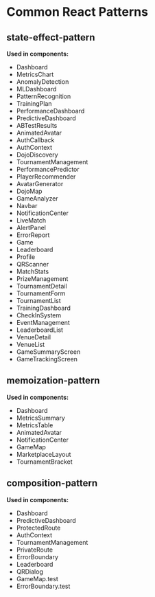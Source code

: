 # Common React Patterns

## state-effect-pattern

**Used in components:**

- Dashboard
- MetricsChart
- AnomalyDetection
- MLDashboard
- PatternRecognition
- TrainingPlan
- PerformanceDashboard
- PredictiveDashboard
- ABTestResults
- AnimatedAvatar
- AuthCallback
- AuthContext
- DojoDiscovery
- TournamentManagement
- PerformancePredictor
- PlayerRecommender
- AvatarGenerator
- DojoMap
- GameAnalyzer
- Navbar
- NotificationCenter
- LiveMatch
- AlertPanel
- ErrorReport
- Game
- Leaderboard
- Profile
- QRScanner
- MatchStats
- PrizeManagement
- TournamentDetail
- TournamentForm
- TournamentList
- TrainingDashboard
- CheckInSystem
- EventManagement
- LeaderboardList
- VenueDetail
- VenueList
- GameSummaryScreen
- GameTrackingScreen

## memoization-pattern

**Used in components:**

- Dashboard
- MetricsSummary
- MetricsTable
- AnimatedAvatar
- NotificationCenter
- GameMap
- MarketplaceLayout
- TournamentBracket

## composition-pattern

**Used in components:**

- Dashboard
- PredictiveDashboard
- ProtectedRoute
- AuthContext
- TournamentManagement
- PrivateRoute
- ErrorBoundary
- Leaderboard
- QRDialog
- GameMap.test
- ErrorBoundary.test

